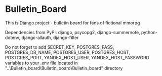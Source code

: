 # Bulletin_Board
This is Django project - bulletin board for fans of fictional mmorpg

Dependencies from PyPI: django, psycopg2, django-summernote, python-dotenv, django-allauth, django-filter

Do not forget to add SECRET_KEY, POSTGRES_PASS, POSTGRES_DB_NAME, POSTGRES_USER, POSTGRES_HOST, POSTGRES_PORT, YANDEX_HOST_USER, YANDEX_HOST_PASSWORD variables to your .env file located in "..\Bulletin_board\Bulletin_board\Bulletin_board" directory